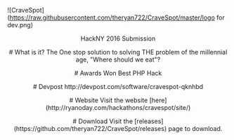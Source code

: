 ![CraveSpot](https://raw.githubusercontent.com/theryan722/CraveSpot/master/logo for dev.png)

<p align="center">HackNY 2016 Submission

<p align="center"># What is it?
The One stop solution to solving THE problem of the millennial age, "Where should we eat"?

<p align="center"># Awards Won
Best PHP Hack

<p align="center"># Devpost
http://devpost.com/software/cravespot-qknhbd

<p align="center"># Website
Visit the website [here](http://ryanoday.com/hackathons/cravespot/site/)

<p align="center"># Download
Visit the [releases](https://github.com/theryan722/CraveSpot/releases) page to download.
